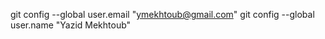  git config --global user.email "ymekhtoub@gmail.com"
  git config --global user.name "Yazid Mekhtoub"